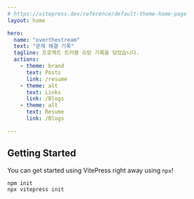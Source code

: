 ```yaml
---
# https://vitepress.dev/reference/default-theme-home-page
layout: home

hero:
  name: "overthestream"
  text: "문제 해결 기록"
  tagline: 프로젝트 트러블 슈팅 기록을 담았습니다.
  actions:
    - theme: brand
      text: Posts
      link: /resume
    - theme: alt
      text: Links
      link: /Blogs
    - theme: alt
      text: Resume
      link: /Blogs

---
```


## Getting Started

You can get started using VitePress right away using `npx`!

```sh
npm init
npx vitepress init
```
